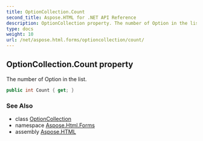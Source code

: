 ```yaml
---
title: OptionCollection.Count
second_title: Aspose.HTML for .NET API Reference
description: OptionCollection property. The number of Option in the list
type: docs
weight: 10
url: /net/aspose.html.forms/optioncollection/count/
---
```

## OptionCollection.Count property

The number of Option in the list.

```csharp
public int Count { get; }
```

### See Also

* class [OptionCollection](../)
* namespace [Aspose.Html.Forms](../../optioncollection/)
* assembly [Aspose.HTML](../../../)
